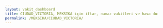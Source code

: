```yaml
---
layout: vakit_dashboard
title: CIUDAD_VICTORIA, MEKSIKA için iftar, namaz vakitleri ve hava durumu - ilçe/eyalet seç
permalink: /MEKSIKA/CIUDAD_VICTORIA/
---
```


<script type="text/javascript">
  var GLOBAL_COUNTRY = 'MEKSIKA';
  var GLOBAL_CITY = 'CIUDAD_VICTORIA';
  var GLOBAL_STATE = '';
  var lat = 72;
  var lon = 21;
</script>
